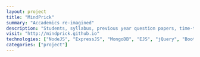 ```yaml
---
layout: project
title: "MindPrick"
summary: "Accademics re-imagined"
description: "Students, syllabus, previous year question papers, time-table, attendance, feedback manager and lot more."
visit: "http://mindprick.github.io"
technologies: ["NodeJS", "ExpressJS", "MongoDB", "EJS", "jQuery", "Bootstrap"]
categories: ["project"]
---
```

